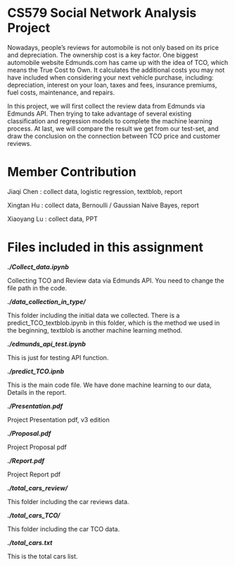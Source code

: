 

CS579 Social Network Analysis Project
=====================================

Nowadays, people’s reviews for automobile is not only based on its price and depreciation. The ownership cost is a key factor. One biggest automobile website Edmunds.com has came up with the idea of TCO, which means the True Cost to Own. It calculates the additional costs you may not have included when considering your next vehicle purchase, including: depreciation, interest on your loan, taxes and fees, insurance premiums, fuel costs, maintenance, and repairs.

In this project, we will first collect the review data from Edmunds via Edmunds API. Then trying to take advantage of several existing classification and regression models to complete the machine learning process. At last, we will compare the result we get from our test-set, and draw the conclusion on the connection between TCO price and customer reviews.



Member Contribution
====================
Jiaqi Chen  : collect data, logistic regression, textblob, report

Xingtan Hu  : collect data, Bernoulli / Gaussian Naive Bayes, report

Xiaoyang Lu : collect data, PPT

Files included in this assignment
==================================


***./Collect_data.ipynb***

Collecting TCO and Review data via Edmunds API.
You need to change the file path in the code.

***./data_collection_in_type/***

This folder including the initial data we collected. There is a predict_TCO_textblob.ipynb in this folder, which is the method we used in the beginning, textblob is another machine learning method.

***./edmunds_api_test.ipynb***

This is just for testing API function.

***./predict_TCO.ipnb***

This is the main code file. We have done machine learning to our data, Details in the report.

***./Presentation.pdf***

Project Presentation pdf, v3 edition

***./Proposal.pdf***

Project Proposal pdf

***./Report.pdf***

Project Report pdf

***./total_cars_review/***

This folder including the car reviews data.

***./total_cars_TCO/***

This folder including the car TCO data.

***./total_cars.txt***

This is the total cars list.


